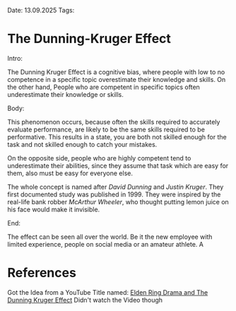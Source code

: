 Date: 13.09.2025
Tags: 

# The Dunning-Kruger Effect

Intro:

The Dunning Kruger Effect is a cognitive bias, where people with low to no competence in a specific topic overestimate their knowledge and skills. On the other hand, People who are competent in specific topics often underestimate their knowledge or skills.

Body:

This phenomenon occurs, because often the skills required to accurately evaluate performance, are likely to be the same skills required to be performative. This results in a state, you are both not skilled enough for the task and not skilled enough to catch your mistakes.

On the opposite side, people who are highly competent tend to underestimate their abilities, since they assume that task which are easy for them, also must be easy for everyone else. 

The whole concept is named after *David Dunning* and *Justin Kruger*. They first documented study was published in 1999. They were inspired by the real-life bank robber *McArthur Wheeler*, who thought putting lemon juice on his face would make it invisible. 

End:

The effect can be seen all over the world. Be it the new employee with limited experience, people on social media or an amateur athlete. A
# References
Got the Idea from a YouTube Title named: [Elden Ring Drama and The Dunning Kruger Effect](https://www.youtube.com/watch?v=ucV6h7OxSso&pp=0gcJCckJAYcqIYzv)
Didn't watch the Video though